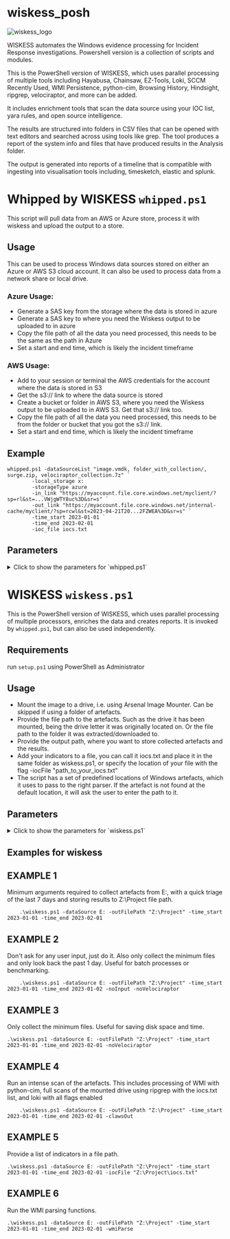 # wiskess_posh

![wiskess_logo](https://github.com/vividDuck/wiskess_posh/assets/122105925/27e9b4b3-0a7f-4efb-a844-2eda7a8a6385)

WISKESS automates the Windows evidence processing for Incident Response investigations. Powershell version is a collection of scripts and modules.

This is the PowerShell version of WISKESS, which uses parallel processing of multiple tools including Hayabusa, Chainsaw, EZ-Tools, Loki, SCCM Recently Used, WMI Persistence, python-cim, Browsing History, Hindsight, ripgrep, velociraptor, and more can be added. 

It includes enrichment tools that scan the data source using your IOC list, yara rules, and open source intelligence. 

The results are structured into folders in CSV files that can be opened with text editors and searched across using tools like grep. The tool produces a report of the system info and files that have produced results in the Analysis folder.

The output is generated into reports of a timeline that is compatible with ingesting into visualisation tools including, timesketch, elastic and splunk.


# Whipped by WISKESS `whipped.ps1`
This script will pull data from an AWS or Azure store, process it with wiskess and upload the output to a store.

## Usage
This can be used to process Windows data sources stored on either an Azure or AWS S3 cloud account. It can also be used to process data from a network share or local drive.

### Azure Usage:
* Generate a SAS key from the storage where the data is stored in azure
* Generate a SAS key to where you need the Wiskess output to be uploaded to in azure
* Copy the file path of all the data you need processed, this needs to be the same as the path in Azure
* Set a start and end time, which is likely the incident timeframe

### AWS Usage:
* Add to your session or terminal the AWS credentials for the account where the data is stored in S3
* Get the s3:// link to where the data source is stored
* Create a bucket or folder in AWS S3, where you need the Wiskess output to be uploaded to in AWS S3. Get that s3:// link too.        
* Copy the file path of all the data you need processed, this needs to be from the folder or bucket that you got the s3:// link.     
* Set a start and end time, which is likely the incident timeframe

## Example
```
whipped.ps1 -dataSourceList "image.vmdk, folder_with_collection/, surge.zip, velociraptor_collection.7z" `
        -local_storage x:
        -storageType azure
        -in_link "https://myaccount.file.core.windows.net/myclient/?sp=rl&st=...VWjgWTY8uc%3D&sr=s" `
        -out_link "https://myaccount.file.core.windows.net/internal-cache/myclient/?sp=rcwl&st=2023-04-21T20...2FZWEA%3D&sr=s" `
        -time_start 2023-01-01 `
        -time_end 2023-02-01
        -ioc_file iocs.txt
```

## Parameters
<details>
    <summary>Click to show the parameters for `whipped.ps1`</summary>
    -dataSourceList <String>
        Required. The paths to the file, folder of images, collections, etc. Must be separated by comma ','

    -local_storage <String>
        Required. The path to where the data is temporarily downloaded to and Wiskess output is stored locally

    -storageType <String>
        Requried. Either 'azure' or 'aws' - based on where the data source is stored.

    -in_link <String>
        Required. The link that the data is stored on, i.e.
        https://myaccount.file.core.windows.net/myclient/?sp=rl&st=...VWjgWTY8uc%3D&sr=s

    -out_link <String>
        Required. The link where you need the wiskess output uploaded to, i.e.
        https://myaccount.file.core.windows.net/results/myclient/?sp=rcwl&st=2023-04-21T20...2FZWEA%3D&sr=s

    -ioc_file <String>

    -time_start <String>
        Required. The start time from when we want to look for interesting information. Normally aligned with the incident timeframe.    
        Caution: specifying a wide timeframe will cause performance issues.

    -time_end <String>
        Required. The end time to when we want to look for interesting information. Normally aligned with the incident timeframe.        
        Caution: specifying a wide timeframe will cause performance issues.

    -update [<SwitchParameter>]
        Optional. Set this flag to update the Wiskess results, such as changing the timeframe or after adding new IOCs to the list.      

    -keepEvidence [<SwitchParameter>]
        Optional. Set this flag to keep the downloaded data on your local storage. Useful if wanting to process the data after Wiskess.  
        Caution: make sure you have enough disk space for all the data source list.

    -toolPath <String>
        Optional. The path to the directory of the whipped.ps1 script
</details>
    
# WISKESS `wiskess.ps1`
This is the PowerShell version of WISKESS, which uses parallel processing of multiple processors, enriches the data and creates reports. It is invoked by `whipped.ps1`, but can also be used independently.

## Requirements
run `setup.ps1` using PowerShell as Administrator

## Usage
* Mount the image to a drive, i.e. using Arsenal Image Mounter. Can be skipped if using a folder of artefacts.
* Provide the file path to the artefacts. Such as the drive it has been mounted, being the drive letter it was originally located on. Or the file path to the folder it was extracted/downloaded to.
* Provide the output path, where you want to store collected artefacts and the results.
* Add your indicators to a file, you can call it iocs.txt and place it in the same folder as wiskess.ps1, or specify the location of your file with the flag -iocFile "path_to_your_iocs.txt"
* The script has a set of predefined locations of Windows artefacts, which it uses to pass to the right parser. If the artefact is not found at the default location, it will ask the user to enter the path to it.

## Parameters
<details>
    <summary>Click to show the parameters for `wiskess.ps1`</summary>
    -dataSource <String>
        Required. The drive letter the image is mounted on.

    -outFilePath <String>
        Required. Where you want to store the analysis and artefact results.

    -iocFile <String>
        Optional. The path to a file containing a list of indicators of compromise. Each indicator is on a separate line.

    -time_start <String>
        Optional. The start time from when we want to look for interesting information. Normally aligned with the incident timeframe.    
        Caution: specifying a high number of days will cause performance issues.

    -time_end <String>
        Optional. The end time to when we want to look for interesting information. Normally aligned with the incident timeframe.        
        Caution: specifying a high number of days will cause performance issues.

    -noVelociraptor [<SwitchParameter>]
        Optional. Flag to skip the collection using Velociraptor to speed up analysis. Can cause access control issues if set.

    -clawsOut [<SwitchParameter>]
        Optional. Run an intense system-wide scan for IOCs using ripgrep and thor

    -wmiParse [<SwitchParameter>]
        Optional. Parse the WMI artefacts using WMI-CIM. Can cause performance issues.

    -noInput [<SwitchParameter>]
        Optional. Skip all actions needing a user input. Useful for batch processes or benchmarking.

    -collection [<SwitchParameter>]

    -toolPath <String>
        Optional. The path to the directory of the wiskess.ps1 script
</details>

## Examples for wiskess
## EXAMPLE 1

Minimum arguments required to collect artefacts from E:, with a quick triage of the last 7 days and storing results to Z:\Project file path.
```
    .\wiskess.ps1 -dataSource E: -outFilePath "Z:\Project" -time_start 2023-01-01 -time_end 2023-02-01

```
## EXAMPLE 2

Don't ask for any user input, just do it. Also only collect the minimum files and only look back the past 1 day. Useful for batch processes or benchmarking.
```
    .\wiskess.ps1 -dataSource E: -outFilePath "Z:\Project" -time_start 2023-01-01 -time_end 2023-01-02 -noInput -noVelociraptor

```
## EXAMPLE 3

Only collect the minimum files. Useful for saving disk space and time.
```
.\wiskess.ps1 -dataSource E: -outFilePath "Z:\Project" -time_start 2023-01-01 -time_end 2023-02-01 -noVelociraptor

```
## EXAMPLE 4

Run an intense scan of the artefacts. This includes processing of WMI with python-cim, full scans of the mounted drive using ripgrep with the iocs.txt list, and loki with all flags enabled
```
    .\wiskess.ps1 -dataSource E: -outFilePath "Z:\Project" -time_start 2023-01-01 -time_end 2023-02-01 -clawsOut

```
## EXAMPLE 5

Provide a list of indicators in a file path.
```
.\wiskess.ps1 -dataSource E: -outFilePath "Z:\Project" -time_start 2023-01-01 -time_end 2023-02-01 -iocFile "Z:\Project\iocs.txt"    
```

## EXAMPLE 6

Run the WMI parsing functions.
```
.\wiskess.ps1 -dataSource E: -outFilePath "Z:\Project" -time_start 2023-01-01 -time_end 2023-02-01 -wmiParse
```
